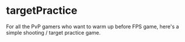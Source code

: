 # targetPractice
For all the PvP gamers who want to warm up before FPS game, here's a simple shooting / target practice game.
